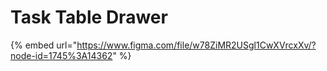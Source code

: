 # Task Table Drawer

{% embed url="https://www.figma.com/file/w78ZiMR2USgl1CwXVrcxXv/?node-id=1745%3A14362" %}



